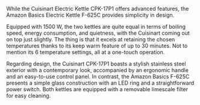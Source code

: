 While the Cuisinart Electric Kettle CPK-17P1 offers advanced features, the Amazon Basics Electric Kettle F-625C provides simplicity in design.

Equipped with 1500 W, the two kettles are quite equal in terms of boiling speed, energy consumption, and quietness, with the Cuisinart coming out on top just slightly. The thing is that it excels at retaining the chosen temperatures thanks to its keep warm feature of up to 30 minutes. Not to mention its 6 temperature settings, all at a one-touch operation.

Regarding design, the Cuisinart CPK-17P1 boasts a stylish stainless steel exterior with a contemporary look, accompanied by an ergonomic handle and an easy-to-use control panel. In contrast, the Amazon Basics F-625C presents a simple glass construction with an LED ring and a straightforward power switch. Both kettles are equipped with a removable limescale filter for easy cleaning.